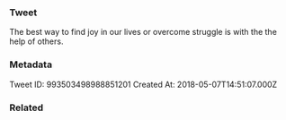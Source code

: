 ### Tweet
The best way to find joy in our lives or overcome struggle is with the the help of others.

### Metadata
Tweet ID: 993503498988851201
Created At: 2018-05-07T14:51:07.000Z

### Related

